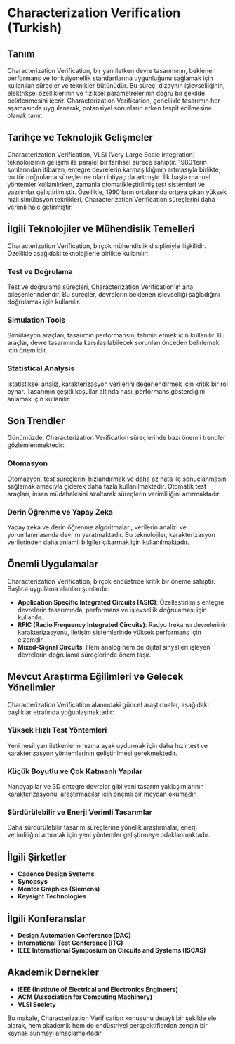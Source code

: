 # Characterization Verification (Turkish)

## Tanım

Characterization Verification, bir yarı iletken devre tasarımının, beklenen performans ve fonksiyonellik standartlarına uygunluğunu sağlamak için kullanılan süreçler ve teknikler bütünüdür. Bu süreç, dizaynın işlevselliğinin, elektriksel özelliklerinin ve fiziksel parametrelerinin doğru bir şekilde belirlenmesini içerir. Characterization Verification, genellikle tasarımın her aşamasında uygulanarak, potansiyel sorunların erken tespit edilmesine olanak tanır.

## Tarihçe ve Teknolojik Gelişmeler

Characterization Verification, VLSI (Very Large Scale Integration) teknolojisinin gelişimi ile paralel bir tarihsel sürece sahiptir. 1980'lerin sonlarından itibaren, entegre devrelerin karmaşıklığının artmasıyla birlikte, bu tür doğrulama süreçlerine olan ihtiyaç da artmıştır. İlk başta manuel yöntemler kullanılırken, zamanla otomatikleştirilmiş test sistemleri ve yazılımlar geliştirilmiştir. Özellikle, 1990'ların ortalarında ortaya çıkan yüksek hızlı simülasyon teknikleri, Characterization Verification süreçlerini daha verimli hale getirmiştir.

## İlgili Teknolojiler ve Mühendislik Temelleri

Characterization Verification, birçok mühendislik disipliniyle ilişkilidir. Özellikle aşağıdaki teknolojilerle birlikte kullanılır:

### Test ve Doğrulama

Test ve doğrulama süreçleri, Characterization Verification'ın ana bileşenlerindendir. Bu süreçler, devrelerin beklenen işlevselliği sağladığını doğrulamak için kullanılır. 

### Simulation Tools

Simülasyon araçları, tasarımın performansını tahmin etmek için kullanılır. Bu araçlar, devre tasarımında karşılaşılabilecek sorunları önceden belirlemek için önemlidir.

### Statistical Analysis

İstatistiksel analiz, karakterizasyon verilerini değerlendirmek için kritik bir rol oynar. Tasarımın çeşitli koşullar altında nasıl performans gösterdiğini anlamak için kullanılır.

## Son Trendler

Günümüzde, Characterization Verification süreçlerinde bazı önemli trendler gözlemlenmektedir:

### Otomasyon

Otomasyon, test süreçlerini hızlandırmak ve daha az hata ile sonuçlanmasını sağlamak amacıyla giderek daha fazla kullanılmaktadır. Otomatik test araçları, insan müdahalesini azaltarak süreçlerin verimliliğini artırmaktadır.

### Derin Öğrenme ve Yapay Zeka

Yapay zeka ve derin öğrenme algoritmaları, verilerin analizi ve yorumlanmasında devrim yaratmaktadır. Bu teknolojiler, karakterizasyon verilerinden daha anlamlı bilgiler çıkarmak için kullanılmaktadır.

## Önemli Uygulamalar

Characterization Verification, birçok endüstride kritik bir öneme sahiptir. Başlıca uygulama alanları şunlardır:

- **Application Specific Integrated Circuits (ASIC)**: Özelleştirilmiş entegre devrelerin tasarımında, performans ve işlevsellik doğrulaması için kullanılır.
- **RFIC (Radio Frequency Integrated Circuits)**: Radyo frekansı devrelerinin karakterizasyonu, iletişim sistemlerinde yüksek performans için elzemdir.
- **Mixed-Signal Circuits**: Hem analog hem de dijital sinyalleri işleyen devrelerin doğrulama süreçlerinde önem taşır.

## Mevcut Araştırma Eğilimleri ve Gelecek Yönelimler

Characterization Verification alanındaki güncel araştırmalar, aşağıdaki başlıklar etrafında yoğunlaşmaktadır:

### Yüksek Hızlı Test Yöntemleri

Yeni nesil yarı iletkenlerin hızına ayak uydurmak için daha hızlı test ve karakterizasyon yöntemlerinin geliştirilmesi gerekmektedir.

### Küçük Boyutlu ve Çok Katmanlı Yapılar

Nanoyapılar ve 3D entegre devreler gibi yeni tasarım yaklaşımlarının karakterizasyonu, araştırmacılar için önemli bir meydan okumadır.

### Sürdürülebilir ve Enerji Verimli Tasarımlar

Daha sürdürülebilir tasarım süreçlerine yönelik araştırmalar, enerji verimliliğini artırmak için yeni yöntemler geliştirmeye odaklanmaktadır.

## İlgili Şirketler

- **Cadence Design Systems**
- **Synopsys**
- **Mentor Graphics (Siemens)**
- **Keysight Technologies**

## İlgili Konferanslar

- **Design Automation Conference (DAC)**
- **International Test Conference (ITC)**
- **IEEE International Symposium on Circuits and Systems (ISCAS)**

## Akademik Dernekler

- **IEEE (Institute of Electrical and Electronics Engineers)**
- **ACM (Association for Computing Machinery)**
- **VLSI Society**

Bu makale, Characterization Verification konusunu detaylı bir şekilde ele alarak, hem akademik hem de endüstriyel perspektiflerden zengin bir kaynak sunmayı amaçlamaktadır.